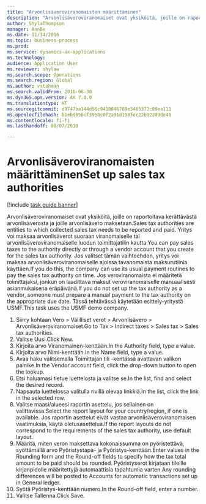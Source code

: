 ```yaml
--- 
title: "Arvonlisäveroviranomaisten määrittäminen"
description: "Arvonlisäveroviranomaiset ovat yksiköitä, joille on raportoitava kerättävästä arvonlisäverosta ja joille arvonlisävero maksetaan."
author: ShylaThompson
manager: AnnBe
ms.date: 11/14/2016
ms.topic: business-process
ms.prod: 
ms.service: dynamics-ax-applications
ms.technology: 
audience: Application User
ms.reviewer: shylaw
ms.search.scope: Operations
ms.search.region: Global
ms.author: vstehman
ms.search.validFrom: 2016-06-30
ms.dyn365.ops.version: AX 7.0.0
ms.translationtype: HT
ms.sourcegitcommit: d9747ba144d56c9410846769e5465372c89ea111
ms.openlocfilehash: b1ebd65bcf3950c0f2a91d198fec22b92209de48
ms.contentlocale: fi-fi
ms.lasthandoff: 08/07/2018

---
```

# <a name="set-up-sales-tax-authorities"></a><span data-ttu-id="df88f-103">Arvonlisäveroviranomaisten määrittäminen</span><span class="sxs-lookup"><span data-stu-id="df88f-103">Set up sales tax authorities</span></span>

[!include [task guide banner](../../includes/task-guide-banner.md)]

<span data-ttu-id="df88f-104">Arvonlisäveroviranomaiset ovat yksiköitä, joille on raportoitava kerättävästä arvonlisäverosta ja joille arvonlisävero maksetaan.</span><span class="sxs-lookup"><span data-stu-id="df88f-104">Sales tax authorities are entities to which collected sales tax needs to be reported and paid.</span></span> <span data-ttu-id="df88f-105">Yritys voi maksaa arvonlisäverot suoraan viranomaiselle tai arvonlisäveroviranomaiselle luodun toimittajatilin kautta.</span><span class="sxs-lookup"><span data-stu-id="df88f-105">You can pay sales taxes to the authority directly or through a vendor account that you create for the sales tax authority.</span></span> <span data-ttu-id="df88f-106">Jos valitset tämän vaihtoehdon, yritys voi maksaa arvonlisäveroviranomaiselle ajoissa tavanomaista maksurutiinia käyttäen.</span><span class="sxs-lookup"><span data-stu-id="df88f-106">If you do this, the company can use its usual payment routines to pay the sales tax authority on time.</span></span> <span data-ttu-id="df88f-107">Jos veroviranomaista ei määritetä toimittajaksi, jonkun on laadittava maksut veroviranomaiselle manuaalisesti asianmukaisena eräpäivänä.</span><span class="sxs-lookup"><span data-stu-id="df88f-107">If you do not set up the tax authority as a vendor, someone must prepare a manual payment to the tax authority on the appropriate due date.</span></span> <span data-ttu-id="df88f-108">Tässä tehtävässä käytetään esittely-yritystä USMF.</span><span class="sxs-lookup"><span data-stu-id="df88f-108">This task uses the USMF demo company.</span></span>

1. <span data-ttu-id="df88f-109">Siirry kohtaan Vero > Välilliset verot > Arvonlisävero > Arvonlisäveroviranomaiset.</span><span class="sxs-lookup"><span data-stu-id="df88f-109">Go to Tax > Indirect taxes > Sales tax > Sales tax authorities.</span></span>
2. <span data-ttu-id="df88f-110">Valitse Uusi.</span><span class="sxs-lookup"><span data-stu-id="df88f-110">Click New.</span></span>
3. <span data-ttu-id="df88f-111">Kirjoita arvo Viranomainen-kenttään.</span><span class="sxs-lookup"><span data-stu-id="df88f-111">In the Authority field, type a value.</span></span>
4. <span data-ttu-id="df88f-112">Kirjoita arvo Nimi-kenttään.</span><span class="sxs-lookup"><span data-stu-id="df88f-112">In the Name field, type a value.</span></span>
5. <span data-ttu-id="df88f-113">Avaa haku valitsemalla Toimittajan tili -kentässä avattavan valikon painike.</span><span class="sxs-lookup"><span data-stu-id="df88f-113">In the Vendor account field, click the drop-down button to open the lookup.</span></span>
6. <span data-ttu-id="df88f-114">Etsi haluamasi tietue luettelosta ja valitse se.</span><span class="sxs-lookup"><span data-stu-id="df88f-114">In the list, find and select the desired record.</span></span>
7. <span data-ttu-id="df88f-115">Napsauta luettelossa valitulla rivillä olevaa linkkiä.</span><span class="sxs-lookup"><span data-stu-id="df88f-115">In the list, click the link in the selected row.</span></span>
8. <span data-ttu-id="df88f-116">Valitse maasi/alueesi raportin asettelu, jos sellainen on valittavissa.</span><span class="sxs-lookup"><span data-stu-id="df88f-116">Select the report layout for your country/region, if one is available.</span></span> <span data-ttu-id="df88f-117">Jos raportin asettelut eivät vastaa arvonlisäveroviranomaisen vaatimuksia, käytä oletusasettelua.</span><span class="sxs-lookup"><span data-stu-id="df88f-117">If the report layouts do not correspond to the requirements of the sales tax authority, use default layout.</span></span>
9. <span data-ttu-id="df88f-118">Määritä, miten veron maksettava kokonaissumma on pyöristettävä, syöttämällä arvo Pyöristystapa- ja Pyöristys-kenttään.</span><span class="sxs-lookup"><span data-stu-id="df88f-118">Enter values in the Rounding form and the Round-off fields to specify how the tax total amount to be paid should be rounded.</span></span> <span data-ttu-id="df88f-119">Pyöristyserot kirjataan tileille kirjanpidolle määritettyjä automaattisia tapahtumia varten.</span><span class="sxs-lookup"><span data-stu-id="df88f-119">Any rounding differences will be posted to Accounts for automatic transactions set up in General ledger.</span></span>
10. <span data-ttu-id="df88f-120">Syötä Pyöristys-kenttään numero.</span><span class="sxs-lookup"><span data-stu-id="df88f-120">In the Round-off field, enter a number.</span></span>
11. <span data-ttu-id="df88f-121">Valitse Tallenna.</span><span class="sxs-lookup"><span data-stu-id="df88f-121">Click Save.</span></span>


